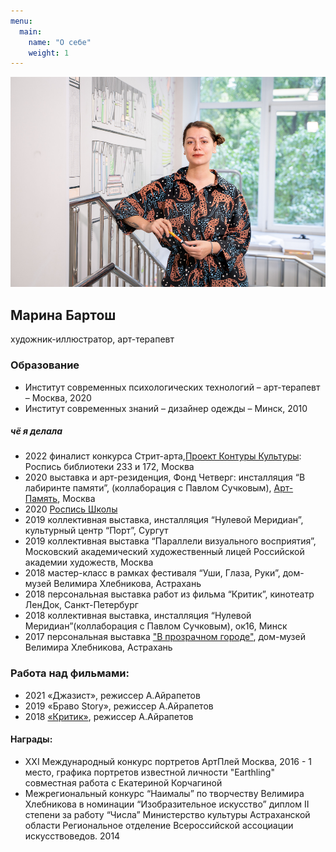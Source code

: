 ```yaml
---
menu:
  main:
    name: "О себе"
    weight: 1
---
```

![Это я](DSC02846.png)
## Марина Бартош

художник-иллюстратор, арт-терапевт

### Образование 

* Институт современных психологических технологий – арт-терапевт – Москва, 2020
* Институт современных  знаний – дизайнер одежды – Минск, 2010

##### чё я делала

* 2022 финалист конкурса Стрит-арта,[Проект Контуры Культуры](https://mosproducer.ru/project/kontury-kultury/): Роспись библиотеки 233 и 172, Москва
* 2020 выставка и арт-резиденция, Фонд Четверг: инсталляция “В лабиринте памяти”, (коллаборация с Павлом Сучковым), [Арт-Память](https://g.co/arts/G9BrBabE6cGGv7Ut9), Москва
* 2020 [Роспись Школы](https://cheb.media/2020/07/30/graffiti-65shkola/)
* 2019 коллективная выставка, инсталляция “Нулевой Меридиан”, культурный центр “Порт”, Сургут 
* 2019 коллективная выставка “Параллели визуального восприятия”, Московский академический художественный лицей Российской академии художеств, Москва 
* 2018 мастер-класс в рамках фестиваля “Уши, Глаза, Руки”, дом-музей Велимира Хлебникова, Астрахань
* 2018 персональная выставка работ из фильма “Критик”, кинотеатр ЛенДок, Санкт-Петербург
* 2018 коллективная выставка, инсталляция “Нулевой Меридиан”(коллаборация с Павлом Сучковым), ок16, Минск
* 2017 персональная выставка ["В прозрачном городе"](http://www.domvelimira.ru/data/events/2017/05/vistavka_grafiki_marini_bartosh/index.php), дом-музей Велимира Хлебникова, Астрахань

### Работа над фильмами:

* 2021 «Джазист», режиссер А.Айрапетов
* 2019 «Браво Story», режиссер А.Айрапетов
* 2018 [«Критик»](https://www.kinopoisk.ru/film/1118093/), режиссер А.Айрапетов



#### Награды:

* XXI Международный конкурс портретов АртПлей Москва, 2016 - 1 место, графика портретов известной личности "Earthling" совместная работа с Екатериной Корчагиной 
* Межрегиональный конкурс “Наималы” по творчеству Велимира Хлебникова в номинации “Изобразительное искусство” диплом II степени за работу “Числа” Министерство культуры Астраханской области Региональное отделение Всероссийской ассоциации искусствоведов. 2014
